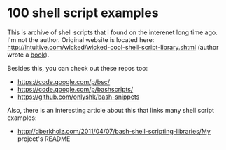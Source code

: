 100 shell script examples
====================================

This is archive of shell scripts that i found on the interenet long time ago. I'm not the author. Original website is located here: http://intuitive.com/wicked/wicked-cool-shell-script-library.shtml (author wrote a [book](http://intuitive.com/wicked/index.shtml)).

Besides this, you can check out these repos too:
- https://code.google.com/p/bsc/
- https://code.google.com/p/bashscripts/
- https://github.com/onlyshk/bash-snippets



Also, there is an interesting article about this that links many shell script examples:
- http://dberkholz.com/2011/04/07/bash-shell-scripting-libraries/My project's README
